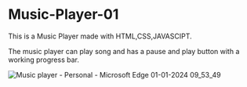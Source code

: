 # Music-Player-01
This is a Music Player made with HTML,CSS,JAVASCIPT.

The music player can play song and has a pause and play button with a working progress bar.

![Music player - Personal - Microsoft​ Edge 01-01-2024 09_53_49](https://github.com/Arkachau05/Music-Player-01/assets/142379046/15169ea9-7d84-4abf-8795-e3f112932620)
